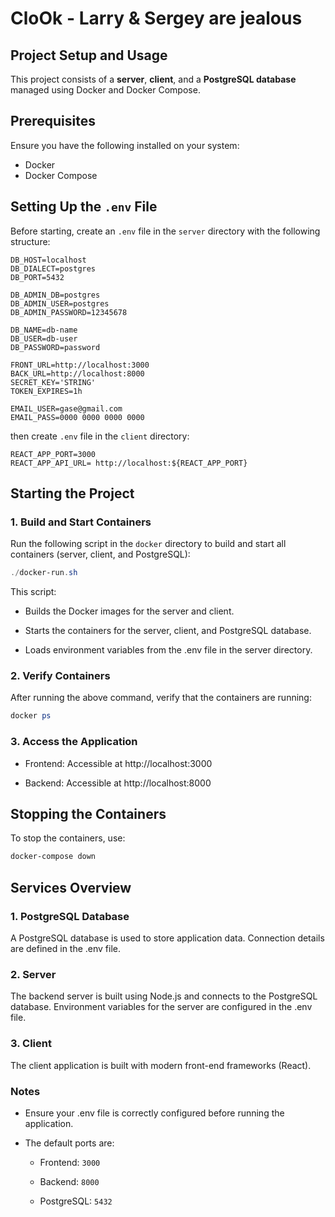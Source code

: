 # CloOk - Larry & Sergey are jealous

## Project Setup and Usage

This project consists of a **server**, **client**, and a **PostgreSQL database** managed using Docker and Docker Compose.

## Prerequisites
Ensure you have the following installed on your system:
- Docker
- Docker Compose

## Setting Up the `.env` File
Before starting, create an `.env` file in the `server` directory with the following structure:

```dotenv
DB_HOST=localhost
DB_DIALECT=postgres
DB_PORT=5432

DB_ADMIN_DB=postgres
DB_ADMIN_USER=postgres
DB_ADMIN_PASSWORD=12345678

DB_NAME=db-name
DB_USER=db-user
DB_PASSWORD=password

FRONT_URL=http://localhost:3000
BACK_URL=http://localhost:8000
SECRET_KEY='STRING'
TOKEN_EXPIRES=1h

EMAIL_USER=gase@gmail.com
EMAIL_PASS=0000 0000 0000 0000
```

then create `.env` file in the `client` directory:

```dotenv
REACT_APP_PORT=3000
REACT_APP_API_URL= http://localhost:${REACT_APP_PORT}
```

## Starting the Project

### 1. Build and Start Containers
Run the following script in the `docker` directory to build and start all containers (server, client, and PostgreSQL):

```powershell
./docker-run.sh
```

This script:
- Builds the Docker images for the server and client.

- Starts the containers for the server, client, and PostgreSQL database.

- Loads environment variables from the .env file in the server directory.

### 2. Verify Containers
After running the above command, verify that the containers are running:

```powershell
docker ps
```

### 3. Access the Application

- Frontend: Accessible at http://localhost:3000

- Backend: Accessible at http://localhost:8000

## Stopping the Containers

To stop the containers, use:

```powershell
docker-compose down
```

## Services Overview

### 1. PostgreSQL Database

A PostgreSQL database is used to store application data.
Connection details are defined in the .env file.

### 2. Server

The backend server is built using Node.js and connects to the PostgreSQL database.
Environment variables for the server are configured in the .env file.

### 3. Client
The client application is built with modern front-end frameworks (React).
### Notes

- Ensure your .env file is correctly configured before running the application.

- The default ports are:

  - Frontend: `3000`

  - Backend: `8000`

  - PostgreSQL: `5432`